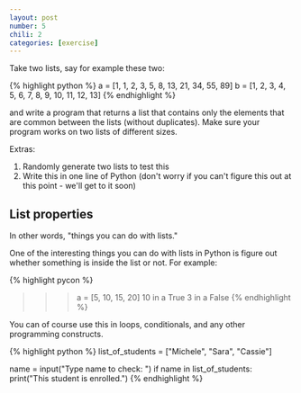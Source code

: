 ```yaml
---
layout: post
number: 5
chili: 2
categories: [exercise]
---
```


Take two lists, say for example these two: 

{% highlight python %}
  a = [1, 1, 2, 3, 5, 8, 13, 21, 34, 55, 89]
  b = [1, 2, 3, 4, 5, 6, 7, 8, 9, 10, 11, 12, 13]
{% endhighlight %}

and write a program that returns a list that contains only the elements that are common between the lists (without duplicates). Make sure your program works on two lists of different sizes.

Extras: 

1. Randomly generate two lists to test this
2. Write this in one line of Python (don't worry if you can't figure this out at this point - we'll get to it soon)

## List properties

In other words, "things you can do with lists."

One of the interesting things you can do with lists in Python is figure out whether something is inside the list or not. For example: 

{% highlight pycon %}
  >>> a = [5, 10, 15, 20]
  >>> 10 in a
  True
  >>> 3 in a
  False
{% endhighlight %}

You can of course use this in loops, conditionals, and any other programming constructs. 

{% highlight python %}
  list_of_students = ["Michele", "Sara", "Cassie"]

  name = input("Type name to check: ")
  if name in list_of_students:
    print("This student is enrolled.")
{% endhighlight %}
